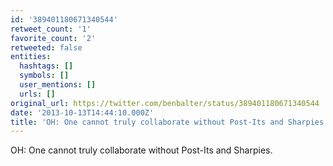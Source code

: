 ```yaml
---
id: '389401180671340544'
retweet_count: '1'
favorite_count: '2'
retweeted: false
entities:
  hashtags: []
  symbols: []
  user_mentions: []
  urls: []
original_url: https://twitter.com/benbalter/status/389401180671340544
date: '2013-10-13T14:44:10.000Z'
title: 'OH: One cannot truly collaborate without Post-Its and Sharpies.'
---
```


OH: One cannot truly collaborate without Post-Its and Sharpies.